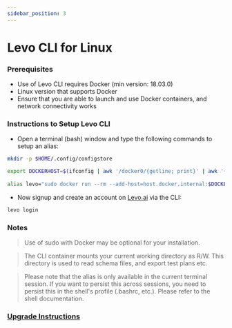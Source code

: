 ```yaml
---
sidebar_position: 3
---
```


# Levo CLI for Linux

### Prerequisites

*   Use of Levo CLI requires Docker (min version: 18.03.0)
*   Linux version that supports Docker
*   Ensure that you are able to launch and use Docker containers, and network connectivity works

### Instructions to Setup Levo CLI

*   Open a terminal (bash) window and type the following commands to setup an alias:

```bash
mkdir -p $HOME/.config/configstore

export DOCKERHOST=$(ifconfig | awk '/docker0/{getline; print}' | awk '{ print $2 }')
 
alias levo="sudo docker run --rm --add-host=host.docker.internal:$DOCKERHOST --mount type=bind,source=$HOME/.config/configstore,target=/home/levo/.config/configstore -v $PWD:/home/levo/work:rw -e LOCAL_USER_ID=$(id -u) -e LOCAL_GROUP_ID=$(id -g) -e TERM=xterm-256color -ti levoai/levo:stable" 
```

*   Now signup and create an account on [Levo.ai](https://Levo.ai) via the CLI:

```bash
levo login
```

### Notes

> Use of sudo with Docker may be optional for your installation.

> The CLI container mounts your current working directory as R/W. This directory is used to read schema files, and export test plans etc.

> Please note that the alias is only available in the current terminal session. If you want to persist this across sessions, you need to persist this in the shell's profile (.bashrc, etc.). Please refer to the shell documentation.

### [Upgrade Instructions][cli-upgrade]

[cli-upgrade]: ./levo-cli-upgrade-instructions.md#linux

